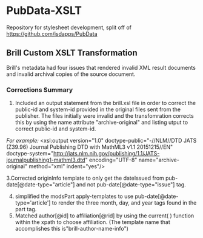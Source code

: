 # PubData-XSLT
Repository for stylesheet development, split off of https://github.com/isdapps/PubData

## Brill Custom XSLT Transformation  

Brill's metadata had four issues that rendered invalid XML result documents and invalid archival copies of the source document. 

### Corrections Summary
1. Included an output statement from the brill.xsl file in order to correct the public-id and system-id provided in the original files sent from the publisher. The files initially were invalid and the transfomration corrects this by using the name attribute "archive-original" and listing utput to correct public-id and system-id.

*For example:*
    <xsl:output version="1.0"
            doctype-public="-//NLM//DTD JATS (Z39.96) Journal Publishing DTD with MathML3 v1.1 20151215//EN"
            doctype-system="http://jats.nlm.nih.gov/publishing/1.1/JATS-journalpublishing1-mathml3.dtd"
            encoding="UTF-8" name="archive-original" method="xml" indent="yes"/>
    
3.Corrected originInfo template to only get the dateIssued from pub-date[@date-type="article"] and not pub-date[@date-type="issue"] tag.

4. simplified the modsPart apply-templates to use pub-date[@date-type='article'] to render the three month, day, and year tags found in the part tag. 
5.  Matched author[@id] to affiliation[@rid] by using the current( ) function within the xpath to choose affiliation. (The template name that accomplishes this is"brill-author-name-info")
<!--stackedit_data:
eyJoaXN0b3J5IjpbMTEwMzQyNjg5MV19
-->